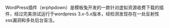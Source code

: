 WordPress插件（erphpdown）是模板兔开发的一款针对虚拟资源收费下载的插件，经过完美测试运行于wordpress 3.x-5.x版本，经检测发现存在一处反射性xss漏洞和多处后台盲注。
